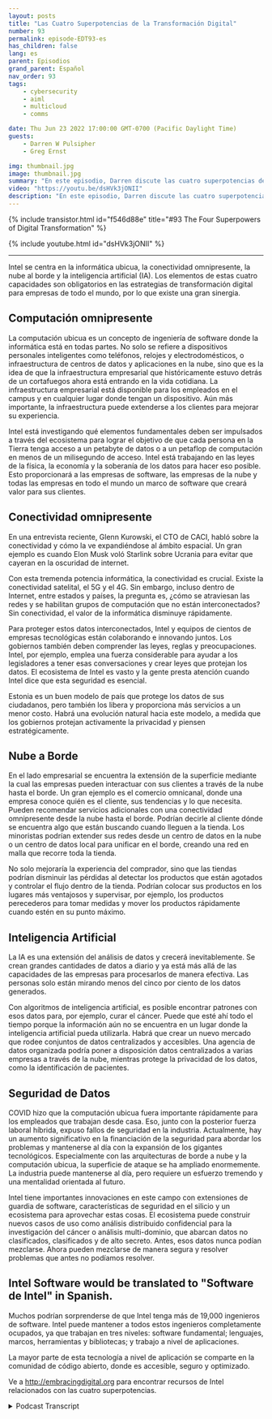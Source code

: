 ```yaml
---
layout: posts
title: "Las Cuatro Superpotencias de la Transformación Digital"
number: 93
permalink: episode-EDT93-es
has_children: false
lang: es
parent: Episodios
grand_parent: Español
nav_order: 93
tags:
    - cybersecurity
    - aiml
    - multicloud
    - comms

date: Thu Jun 23 2022 17:00:00 GMT-0700 (Pacific Daylight Time)
guests:
    - Darren W Pulsipher
    - Greg Ernst

img: thumbnail.jpg
image: thumbnail.jpg
summary: "En este episodio, Darren discute las cuatro superpotencias de la transformación digital con Greg Ernst de Intel, Vicepresidente Corporativo de Ventas para las Américas. Computación omnipresente, Conectividad pervasiva, Nube al borde, Inteligencia artificial."
video: "https://youtu.be/dsHVk3jONII"
description: "En este episodio, Darren discute las cuatro superpotencias de la transformación digital con Greg Ernst de Intel, Vicepresidente Corporativo de Ventas para las Américas. Computación omnipresente, Conectividad pervasiva, Nube al borde, Inteligencia artificial."
---
```


<div>
{% include transistor.html id="f546d88e" title="#93 The Four Superpowers of Digital Transformation" %}

{% include youtube.html id="dsHVk3jONII" %}
</div>

---

Intel se centra en la informática ubicua, la conectividad omnipresente, la nube al borde y la inteligencia artificial (IA). Los elementos de estas cuatro capacidades son obligatorios en las estrategias de transformación digital para empresas de todo el mundo, por lo que existe una gran sinergia.

## Computación omnipresente

La computación ubicua es un concepto de ingeniería de software donde la informática está en todas partes. No solo se refiere a dispositivos personales inteligentes como teléfonos, relojes y electrodomésticos, o infraestructura de centros de datos y aplicaciones en la nube, sino que es la idea de que la infraestructura empresarial que históricamente estuvo detrás de un cortafuegos ahora está entrando en la vida cotidiana. La infraestructura empresarial está disponible para los empleados en el campus y en cualquier lugar donde tengan un dispositivo. Aún más importante, la infraestructura puede extenderse a los clientes para mejorar su experiencia.

Intel está investigando qué elementos fundamentales deben ser impulsados a través del ecosistema para lograr el objetivo de que cada persona en la Tierra tenga acceso a un petabyte de datos o a un petaflop de computación en menos de un milisegundo de acceso. Intel está trabajando en las leyes de la física, la economía y la soberanía de los datos para hacer eso posible. Esto proporcionará a las empresas de software, las empresas de la nube y todas las empresas en todo el mundo un marco de software que creará valor para sus clientes.

## Conectividad omnipresente

En una entrevista reciente, Glenn Kurowski, el CTO de CACI, habló sobre la conectividad y cómo la ve expandiéndose al ámbito espacial. Un gran ejemplo es cuando Elon Musk voló Starlink sobre Ucrania para evitar que cayeran en la oscuridad de internet.

Con esta tremenda potencia informática, la conectividad es crucial. Existe la conectividad satelital, el 5G y el 4G. Sin embargo, incluso dentro de Internet, entre estados y países, la pregunta es, ¿cómo se atraviesan las redes y se habilitan grupos de computación que no están interconectados? Sin conectividad, el valor de la informática disminuye rápidamente.

Para proteger estos datos interconectados, Intel y equipos de cientos de empresas tecnológicas están colaborando e innovando juntos. Los gobiernos también deben comprender las leyes, reglas y preocupaciones. Intel, por ejemplo, emplea una fuerza considerable para ayudar a los legisladores a tener esas conversaciones y crear leyes que protejan los datos. El ecosistema de Intel es vasto y la gente presta atención cuando Intel dice que esta seguridad es esencial.

Estonia es un buen modelo de país que protege los datos de sus ciudadanos, pero también los libera y proporciona más servicios a un menor costo. Habrá una evolución natural hacia este modelo, a medida que los gobiernos protejan activamente la privacidad y piensen estratégicamente.

## Nube a Borde

En el lado empresarial se encuentra la extensión de la superficie mediante la cual las empresas pueden interactuar con sus clientes a través de la nube hasta el borde. Un gran ejemplo es el comercio omnicanal, donde una empresa conoce quién es el cliente, sus tendencias y lo que necesita. Pueden recomendar servicios adicionales con una conectividad omnipresente desde la nube hasta el borde. Podrían decirle al cliente dónde se encuentra algo que están buscando cuando lleguen a la tienda. Los minoristas podrían extender sus redes desde un centro de datos en la nube o un centro de datos local para unificar en el borde, creando una red en malla que recorre toda la tienda.

No solo mejoraría la experiencia del comprador, sino que las tiendas podrían disminuir las pérdidas al detectar los productos que están agotados y controlar el flujo dentro de la tienda. Podrían colocar sus productos en los lugares más ventajosos y supervisar, por ejemplo, los productos perecederos para tomar medidas y mover los productos rápidamente cuando estén en su punto máximo.

## Inteligencia Artificial

La IA es una extensión del análisis de datos y crecerá inevitablemente. Se crean grandes cantidades de datos a diario y ya está más allá de las capacidades de las empresas para procesarlos de manera efectiva. Las personas solo están mirando menos del cinco por ciento de los datos generados.

Con algoritmos de inteligencia artificial, es posible encontrar patrones con esos datos para, por ejemplo, curar el cáncer. Puede que esté ahí todo el tiempo porque la información aún no se encuentra en un lugar donde la inteligencia artificial pueda utilizarla. Habrá que crear un nuevo mercado que rodee conjuntos de datos centralizados y accesibles. Una agencia de datos organizada podría poner a disposición datos centralizados a varias empresas a través de la nube, mientras protege la privacidad de los datos, como la identificación de pacientes.

## Seguridad de Datos

COVID hizo que la computación ubicua fuera importante rápidamente para los empleados que trabajan desde casa. Eso, junto con la posterior fuerza laboral híbrida, expuso fallos de seguridad en la industria. Actualmente, hay un aumento significativo en la financiación de la seguridad para abordar los problemas y mantenerse al día con la expansión de los gigantes tecnológicos. Especialmente con las arquitecturas de borde a nube y la computación ubicua, la superficie de ataque se ha ampliado enormemente. La industria puede mantenerse al día, pero requiere un esfuerzo tremendo y una mentalidad orientada al futuro.

Intel tiene importantes innovaciones en este campo con extensiones de guardia de software, características de seguridad en el silicio y un ecosistema para aprovechar estas cosas. El ecosistema puede construir nuevos casos de uso como análisis distribuido confidencial para la investigación del cáncer o análisis multi-dominio, que abarcan datos no clasificados, clasificados y de alto secreto. Antes, esos datos nunca podían mezclarse. Ahora pueden mezclarse de manera segura y resolver problemas que antes no podíamos resolver.

## Intel Software would be translated to "Software de Intel" in Spanish.

Muchos podrían sorprenderse de que Intel tenga más de 19,000 ingenieros de software. Intel puede mantener a todos estos ingenieros completamente ocupados, ya que trabajan en tres niveles: software fundamental; lenguajes, marcos, herramientas y bibliotecas; y trabajo a nivel de aplicaciones.

La mayor parte de esta tecnología a nivel de aplicación se comparte en la comunidad de código abierto, donde es accesible, seguro y optimizado.

Ve a http://embracingdigital.org para encontrar recursos de Intel relacionados con las cuatro superpotencias.



<details>
<summary> Podcast Transcript </summary>

<p></p>

</details>
